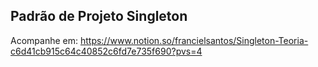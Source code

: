 
## Padrão de Projeto Singleton

Acompanhe em:
https://www.notion.so/francielsantos/Singleton-Teoria-c6d41cb915c64c40852c6fd7e735f690?pvs=4
